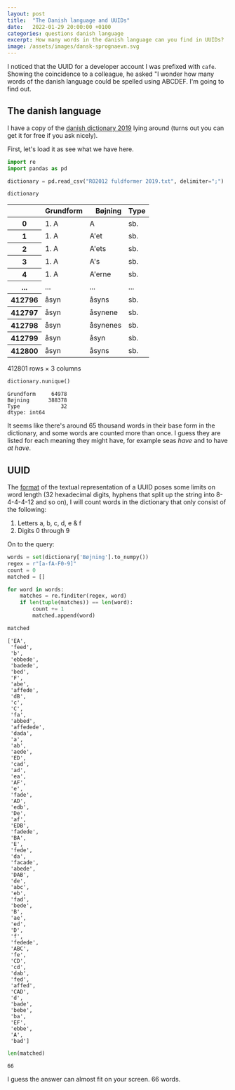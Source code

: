 ```yaml
---
layout: post
title:  "The Danish language and UUIDs"
date:   2022-01-29 20:00:00 +0100
categories: questions danish language
excerpt: How many words in the danish language can you find in UUIDs?
image: /assets/images/dansk-sprognaevn.svg
---
```


I noticed that the UUID for a developer account I was prefixed with `cafe`. Showing the coincidence to a colleague, he asked "I wonder how many words of the danish language could be spelled using ABCDEF. I'm going to find out.

## The danish language
I have a copy of the [danish dictionary 2019](https://dsn.dk/ordboeger/retskrivningsordbogen/) lying around (turns out you can get it for free if you ask nicely).

First, let's load it as see what we have here.


```python
import re
import pandas as pd

dictionary = pd.read_csv("RO2012 fuldformer 2019.txt", delimiter=";")

dictionary
```




<div>
<style scoped>
    .dataframe tbody tr th:only-of-type {
        vertical-align: middle;
    }

    .dataframe tbody tr th {
        vertical-align: top;
    }

    .dataframe thead th {
        text-align: right;
    }
</style>
<table border="0" class="dataframe">
  <thead>
    <tr style="text-align: right;">
      <th></th>
      <th>Grundform</th>
      <th>Bøjning</th>
      <th>Type</th>
    </tr>
  </thead>
  <tbody>
    <tr>
      <th>0</th>
      <td>1. A</td>
      <td>A</td>
      <td>sb.</td>
    </tr>
    <tr>
      <th>1</th>
      <td>1. A</td>
      <td>A'et</td>
      <td>sb.</td>
    </tr>
    <tr>
      <th>2</th>
      <td>1. A</td>
      <td>A'ets</td>
      <td>sb.</td>
    </tr>
    <tr>
      <th>3</th>
      <td>1. A</td>
      <td>A's</td>
      <td>sb.</td>
    </tr>
    <tr>
      <th>4</th>
      <td>1. A</td>
      <td>A'erne</td>
      <td>sb.</td>
    </tr>
    <tr>
      <th>...</th>
      <td>...</td>
      <td>...</td>
      <td>...</td>
    </tr>
    <tr>
      <th>412796</th>
      <td>åsyn</td>
      <td>åsyns</td>
      <td>sb.</td>
    </tr>
    <tr>
      <th>412797</th>
      <td>åsyn</td>
      <td>åsynene</td>
      <td>sb.</td>
    </tr>
    <tr>
      <th>412798</th>
      <td>åsyn</td>
      <td>åsynenes</td>
      <td>sb.</td>
    </tr>
    <tr>
      <th>412799</th>
      <td>åsyn</td>
      <td>åsyn</td>
      <td>sb.</td>
    </tr>
    <tr>
      <th>412800</th>
      <td>åsyn</td>
      <td>åsyns</td>
      <td>sb.</td>
    </tr>
  </tbody>
</table>
<p>412801 rows × 3 columns</p>
</div>




```python
dictionary.nunique()
```




    Grundform     64978
    Bøjning      388378
    Type             32
    dtype: int64



It seems like there's around 65 thousand words in their base form in the dictionary, and some words are counted more than once. I guess they are listed for each meaning they might have, for example seas _have_ and to have _at have_.

## UUID
The [format](https://en.wikipedia.org/wiki/Universally_unique_identifier#Format) of the textual representation of a UUID poses some limits on word length (32 hexadecimal digits, hyphens that split up the string into 8-4-4-4-12 and so on), I will count words in the dictionary that only consist of the following:

1. Letters a, b, c, d, e & f
2. Digits 0 through 9

On to the query:


```python
words = set(dictionary['Bøjning'].to_numpy())
regex = r"[a-fA-F0-9]"
count = 0
matched = []

for word in words:
    matches = re.finditer(regex, word)
    if len(tuple(matches)) == len(word):
        count += 1
        matched.append(word)

matched
```




    ['EA',
     'feed',
     'b',
     'ebbede',
     'badede',
     'bed',
     'F',
     'abe',
     'affede',
     'dB',
     'c',
     'C',
     'fa',
     'abbed',
     'affedede',
     'dada',
     'a',
     'ab',
     'aede',
     'ED',
     'cad',
     'ad',
     'ea',
     'AF',
     'e',
     'fade',
     'AD',
     'edb',
     'De',
     'af',
     'EDB',
     'fadede',
     'BA',
     'E',
     'fede',
     'da',
     'facade',
     'abede',
     'DAB',
     'de',
     'abc',
     'eb',
     'fad',
     'bede',
     'B',
     'ae',
     'ed',
     'D',
     'f',
     'fedede',
     'ABC',
     'fe',
     'CD',
     'cd',
     'dab',
     'fed',
     'affed',
     'CAD',
     'd',
     'bade',
     'bebe',
     'ba',
     'EF',
     'ebbe',
     'A',
     'bad']




```python
len(matched)
```




    66



I guess the answer can almost fit on your screen. 66 words.
